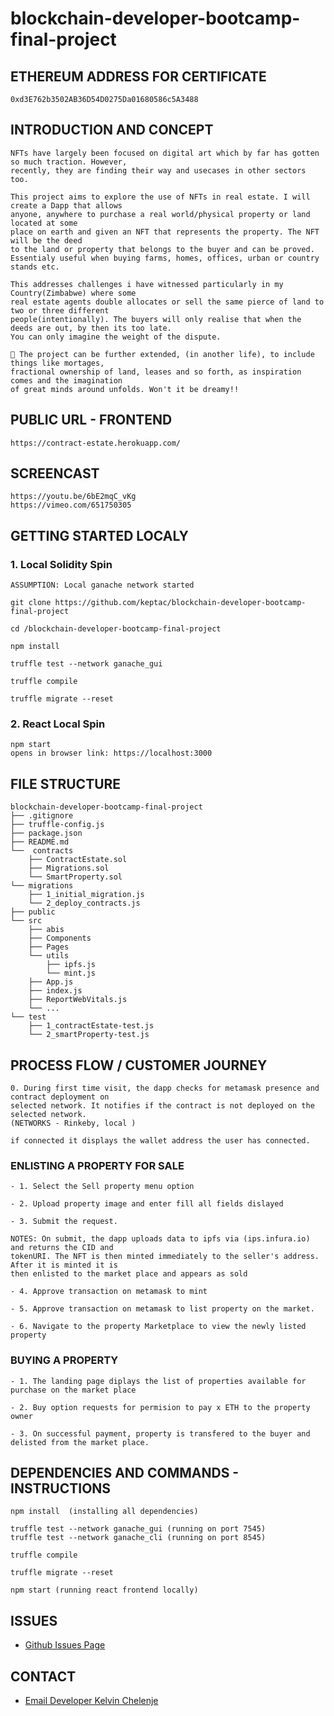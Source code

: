 # blockchain-developer-bootcamp-final-project


## ETHEREUM ADDRESS FOR CERTIFICATE 

```
0xd3E762b3502AB36D54D0275Da01680586c5A3488
```

## INTRODUCTION AND CONCEPT

```
NFTs have largely been focused on digital art which by far has gotten so much traction. However, 
recently, they are finding their way and usecases in other sectors too. 

This project aims to explore the use of NFTs in real estate. I will create a Dapp that allows 
anyone, anywhere to purchase a real world/physical property or land located at some 
place on earth and given an NFT that represents the property. The NFT will be the deed 
to the land or property that belongs to the buyer and can be proved. 
Essentialy useful when buying farms, homes, offices, urban or country stands etc. 

This addresses challenges i have witnessed particularly in my Country(Zimbabwe) where some 
real estate agents double allocates or sell the same pierce of land to two or three different 
people(intentionally). The buyers will only realise that when the deeds are out, by then its too late. 
You can only imagine the weight of the dispute.

🚀 The project can be further extended, (in another life), to include things like mortages, 
fractional ownership of land, leases and so forth, as inspiration comes and the imagination 
of great minds around unfolds. Won't it be dreamy!!

```
## PUBLIC URL - FRONTEND

```
https://contract-estate.herokuapp.com/
```
## SCREENCAST
```
https://youtu.be/6bE2mqC_vKg
https://vimeo.com/651750305
```
## GETTING STARTED LOCALY

### 1. Local Solidity Spin
```
ASSUMPTION: Local ganache network started

git clone https://github.com/keptac/blockchain-developer-bootcamp-final-project

cd /blockchain-developer-bootcamp-final-project

npm install

truffle test --network ganache_gui

truffle compile

truffle migrate --reset
```
### 2. React Local Spin
```
npm start
opens in browser link: https://localhost:3000
```
## FILE STRUCTURE

```
blockchain-developer-bootcamp-final-project
├── .gitignore
├── truffle-config.js
├── package.json
├── README.md
└──  contracts
	├── ContractEstate.sol
	├── Migrations.sol
	└── SmartProperty.sol
└── migrations
	├── 1_initial_migration.js
	└── 2_deploy_contracts.js
├── public
└── src
	├── abis
	├── Components
	├── Pages
	└── utils
		├── ipfs.js
		└── mint.js
	├── App.js
	├── index.js
	├── ReportWebVitals.js
	└── ...
└── test
	├── 1_contractEstate-test.js
	└── 2_smartProperty-test.js
```

## PROCESS FLOW / CUSTOMER JOURNEY

```
0. During first time visit, the dapp checks for metamask presence and contract deployment on 
selected network. It notifies if the contract is not deployed on the selected network. 
(NETWORKS - Rinkeby, local )

if connected it displays the wallet address the user has connected.
```

### ENLISTING A PROPERTY FOR SALE
```
- 1. Select the Sell property menu option

- 2. Upload property image and enter fill all fields dislayed

- 3. Submit the request. 

NOTES: On submit, the dapp uploads data to ipfs via (ips.infura.io) and returns the CID and 
tokenURI. The NFT is then minted immediately to the seller's address. After it is minted it is 
then enlisted to the market place and appears as sold

- 4. Approve transaction on metamask to mint

- 5. Approve transaction on metamask to list property on the market.

- 6. Navigate to the property Marketplace to view the newly listed property
```

### BUYING A PROPERTY
```
- 1. The landing page diplays the list of properties available for purchase on the market place

- 2. Buy option requests for permision to pay x ETH to the property owner

- 3. On successful payment, property is transfered to the buyer and delisted from the market place. 
```

## DEPENDENCIES AND COMMANDS - INSTRUCTIONS

```
npm install  (installing all dependencies)

truffle test --network ganache_gui (running on port 7545)
truffle test --network ganache_cli (running on port 8545)

truffle compile

truffle migrate --reset 

npm start (running react frontend locally)
```

## ISSUES
- [Github Issues Page](https://github.com/keptac/blockchain-developer-bootcamp-final-project/issues)

## CONTACT
- [Email Developer Kelvin Chelenje](mailto:keptac.dev@gmail.com)
